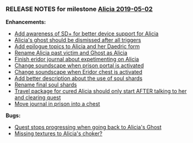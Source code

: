 ### RELEASE NOTES for milestone [Alicia 2019-05-02](https://github.com/SkyrimLL/SkLLmods/milestone/56?closed=1) 
**Enhancements:** 
- [Add awareness of SD+ for better device support for Alicia](https://github.com/SkyrimLL/SkLLmods/issues/737)
- [Alicia's ghost should be dismissed after all triggers](https://github.com/SkyrimLL/SkLLmods/issues/725)
- [Add epilogue topics to Alicia and her Daedric form](https://github.com/SkyrimLL/SkLLmods/issues/724)
- [Rename Alicia past victim and Ghost as Alicia ](https://github.com/SkyrimLL/SkLLmods/issues/723)
- [Finish eridor journal about expetimenting on Alicia ](https://github.com/SkyrimLL/SkLLmods/issues/722)
- [Change soundscape when prison portal is activated](https://github.com/SkyrimLL/SkLLmods/issues/721)
- [Change soundscape when Eridor chest is activated](https://github.com/SkyrimLL/SkLLmods/issues/720)
- [Add better description about the use of soul shards](https://github.com/SkyrimLL/SkLLmods/issues/719)
- [Rename final soul shards ](https://github.com/SkyrimLL/SkLLmods/issues/718)
- [Travel package for cured Alicia should only start AFTER talking to her and clearing quest](https://github.com/SkyrimLL/SkLLmods/issues/714)
- [Move journal in prison into a chest](https://github.com/SkyrimLL/SkLLmods/issues/295)

**Bugs:** 
- [Quest stops progressing when going back to Alicia's Ghost](https://github.com/SkyrimLL/SkLLmods/issues/715)
- [Missing textures to Alicia's choker?](https://github.com/SkyrimLL/SkLLmods/issues/299)

